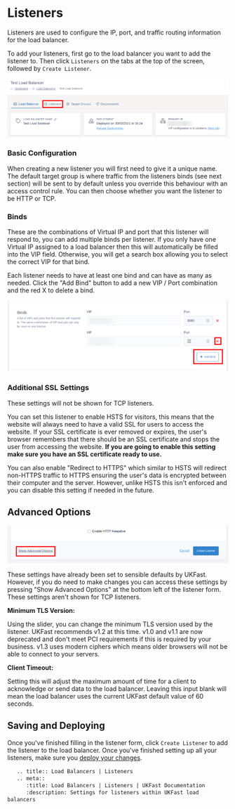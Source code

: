 # Listeners

Listeners are used to configure the IP, port, and traffic routing information for the load balancer.

To add your listeners, first go to the load balancer you want to add the listener to. Then click `Listeners` on the tabs at the top of the screen, followed by `Create Listener`.

![Listener Tabs](../files/listeners_1_small.png)

### Basic Configuration

When creating a new listener you will first need to give it a unique name. The default target group is where traffic from the listeners binds (see next section) will be sent to by default unless you override this behaviour with an access control rule. You can then choose whether you want the listener to be HTTP or TCP.

### Binds

These are the combinations of Virtual IP and port that this listener will respond to, you can add multiple binds per listener. If you only have one Virtual IP assigned to a load balancer then this will automatically be filled into the VIP field. Otherwise, you will get a search box allowing you to select the correct VIP for that bind.

Each listener needs to have at least one bind and can have as many as needed. Click the "Add Bind" button to add a new VIP / Port combination and the red X to delete a bind.

![Binds Input](../files/getting_started_6_small.png)

### Additional SSL Settings

These settings will not be shown for TCP listeners.

You can set this listener to enable HSTS for visitors, this means that the website will always need to have a valid SSL for users to access the website. If your SSL certificate is ever removed or expires, the user's browser remembers that there should be an SSL certificate and stops the user from accessing the website. **If you are going to enable this setting make sure you have an SSL certificate ready to use.**

You can also enable "Redirect to HTTPS" which similar to HSTS will redirect non-HTTPS traffic to HTTPS ensuring the user's data is encrypted between their computer and the server. However, unlike HSTS this isn't enforced and you can disable this setting if needed in the future.

## Advanced Options

![Binds Input](../files/listeners_2_small.png)

These settings have already been set to sensible defaults by UKFast. However, if you do need to make changes you can access these settings by pressing "Show Advanced Options" at the bottom left of the listener form. These settings aren't shown for TCP listeners.

**Minimum TLS Version:**

Using the slider, you can change the minimum TLS version used by the listener. UKFast recommends v1.2 at this time. v1.0 and v1.1 are now deprecated and don't meet PCI requirements if this is required by your business. v1.3 uses modern ciphers which means older browsers will not be able to connect to your servers.

**Client Timeout:**

Setting this will adjust the maximum amount of time for a client to acknowledge or send data to the load balancer. Leaving this input blank will mean the load balancer uses the current UKFast default value of 60 seconds.

## Saving and Deploying

Once you've finished filling in the listener form, click `Create Listener` to add the listener to the load balancer. Once you've finished setting up all your listeners, make sure you [deploy your changes](../deploying-changes.html).

```eval_rst
   .. title:: Load Balancers | Listeners
   .. meta::
      :title: Load Balancers | Listeners | UKFast Documentation
      :description: Settings for listeners within UKFast load balancers
```
